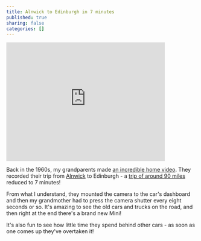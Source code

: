 ```yaml
---
title: Alnwick to Edinburgh in 7 minutes
published: true
sharing: false
categories: []
---
```


<iframe width="420" height="315" src="http://www.youtube.com/embed/GPTei47Hxew" frameborder="0" allowfullscreen></iframe>

Back in the 1960s, my grandparents made [an incredible home video](http://www.youtube.com/watch?v=GPTei47Hxew). They recorded their trip from [ Alnwick](http://maps.google.co.uk/maps?f=q&hl=en&q=Longhoughton,+Alnwick,+Northumberland,+NE66&sll=54.162434,-3.647461&sspn=7.414808,21.75293&ie=UTF8&z=12&iwloc=addr&om=1) to Edinburgh - a [trip of around 90 miles](http://maps.google.co.uk/maps?f=d&hl=en&saddr=Longhoughton,+Alnwick,+Northumberland,+NE66&daddr=Edinburgh&sll=55.43007,-1.616483&sspn=0.112208,0.33989&ie=UTF8&om=1&z=9) reduced to 7 minutes!

From what I understand, they mounted the camera to the car's dashboard and then my grandmother had to press the camera shutter every eight seconds or so. It's amazing to see the old cars and trucks on the road, and then right at the end there's a brand new Mini!

It's also fun to see how little time they spend behind other cars - as soon as one comes up they've overtaken it!
